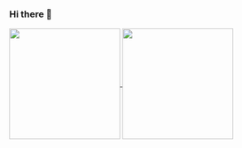 ### Hi there 👋

<a href="https://github.com/benayaokta/github-readme-stats">
  <img height=200 align="center" src="https://github-readme-stats.vercel.app/api?username=benayaokta&show_icons=true&theme=transparent&custom_title=My%20Public%20Repo%27s%20Stats" />
</a>
<a href="https://github.com/benayaokta/github-readme-stats">
  <img height=200 align="center" src="https://github-readme-stats.vercel.app/api/top-langs/?username=benayaokta&layout=donut&theme=transparent&custom_title=My%20Public%20Repo%27s%20Langs" />
</a>

<!--
**benayaokta/benayaokta** is a ✨ _special_ ✨ repository because its `README.md` (this file) appears on your GitHub profile.

Here are some ideas to get you started:

- 🔭 I’m currently working on ...
- 🌱 I’m currently learning ...
- 👯 I’m looking to collaborate on ...
- 🤔 I’m looking for help with ...
- 💬 Ask me about ...
- 📫 How to reach me: ...
- 😄 Pronouns: ...
- ⚡ Fun fact: ...
-->
